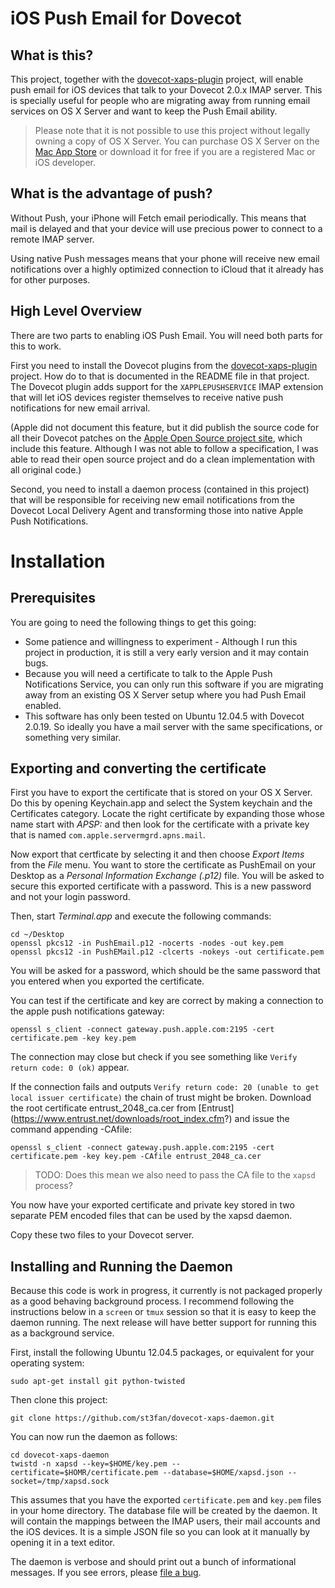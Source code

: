 
iOS Push Email for Dovecot
==========================

What is this?
-------------

This project, together with the [dovecot-xaps-plugin](https://github.com/st3fan/dovecot-xaps-plugin) project, will enable push email for iOS devices that talk to your Dovecot 2.0.x IMAP server. This is specially useful for people who are migrating away from running email services on OS X Server and want to keep the Push Email ability.

> Please note that it is not possible to use this project without legally owning a copy of OS X Server. You can purchase OS X Server on the [Mac App Store](https://itunes.apple.com/ca/app/os-x-server/id714547929?mt=12) or download it for free if you are a registered Mac or iOS developer.

What is the advantage of push?
------------------------------

Without Push, your iPhone will Fetch email periodically. This means that mail is delayed and that your device will use precious power to connect to a remote IMAP server.

Using native Push messages means that your phone will receive new email notifications over a highly optimized connection to iCloud that it already has for other purposes.

High Level Overview
-------------------

There are two parts to enabling iOS Push Email. You will need both parts for this to work.

First you need to install the Dovecot plugins from the [dovecot-xaps-plugin](https://github.com/st3fan/dovecot-xaps-plugin) project. How do to that is documented in the README file in that project. The Dovecot plugin adds support for the `XAPPLEPUSHSERVICE` IMAP extension that will let iOS devices register themselves to receive native push notifications for new email arrival.

(Apple did not document this feature, but it did publish the source code for all their Dovecot patches on the [Apple Open Source project site](http://www.opensource.apple.com/source/dovecot/dovecot-293/), which include this feature. Although I was not able to follow a specification, I was able to read their open source project and do a clean implementation with all original code.)

Second, you need to install a daemon process (contained in this project) that will be responsible for receiving new email notifications from the Dovecot Local Delivery Agent and transforming those into native Apple Push Notifications.

Installation
============

Prerequisites
-------------

You are going to need the following things to get this going:

* Some patience and willingness to experiment - Although I run this project in production, it is still a very early version and it may contain bugs.
* Because you will need a certificate to talk to the Apple Push Notifications Service, you can only run this software if you are migrating away from an existing OS X Server setup where you had Push Email enabled.
* This software has only been tested on Ubuntu 12.04.5 with Dovecot 2.0.19. So ideally you have a mail server with the same specifications, or something very similar.

Exporting and converting the certificate
----------------------------------------

First you have to export the certificate that is stored on your OS X
Server. Do this by opening Keychain.app and select the System keychain and the Certificates category. Locate the right certificate by expanding those whose name start with *APSP:* and then look for the certificate with a private key that is named `com.apple.servermgrd.apns.mail`.

Now export that certficate by selecting it and then choose *Export Items* from the *File* menu. You want to store the certificate as PushEmail on your Desktop as a *Personal Information Exchange (.p12)* file. You will be asked to secure this exported certificate with a password. This is a new password and not your login password.

Then, start *Terminal.app* and execute the following commands:

```
cd ~/Desktop
openssl pkcs12 -in PushEmail.p12 -nocerts -nodes -out key.pem
openssl pkcs12 -in PushEMail.p12 -clcerts -nokeys -out certificate.pem
```

You will be asked for a password, which should be the same password that you entered when you exported the certificate.

You can test if the certificate and key are correct by making a connection to the apple push notifications gateway:

```
openssl s_client -connect gateway.push.apple.com:2195 -cert certificate.pem -key key.pem
```

The connection may close but check if you see something like `Verify return code: 0 (ok)` appear.

If the connection fails and outputs `Verify return code: 20 (unable to get local issuer certificate)` the chain of trust might be broken. Download the root certificate entrust_2048_ca.cer from [Entrust] (https://www.entrust.net/downloads/root_index.cfm?) and issue the command appending -CAfile:

```
openssl s_client -connect gateway.push.apple.com:2195 -cert certificate.pem -key key.pem -CAfile entrust_2048_ca.cer
```

> TODO: Does this mean we also need to pass the CA file to the `xapsd` process?

You now have your exported certificate and private key stored in two separate PEM encoded files that can be used by the xapsd daemon.

Copy these two files to your Dovecot server.

Installing and Running the Daemon
---------------------------------

Because this code is work in progress, it currently is not packaged properly as a good behaving background process. I recommend following the instructions below in a `screen` or `tmux` session so that it is easy to keep the daemon running. The next release will have better support for running this as a background service.

First, install the following Ubuntu 12.04.5 packages, or equivalent for your operating system:

```
sudo apt-get install git python-twisted
```

Then clone this project:

```
git clone https://github.com/st3fan/dovecot-xaps-daemon.git
```

You can now run the daemon as follows:

```
cd dovecot-xaps-daemon
twistd -n xapsd --key=$HOME/key.pem --certificate=$HOMR/certificate.pem --database=$HOME/xapsd.json --socket=/tmp/xapsd.sock
```

This assumes that you have the exported `certificate.pem` and `key.pem` files in your home directory. The database file will be created by the daemon. It will contain the mappings between the IMAP users, their mail accounts and the iOS devices. It is a simple JSON file so you can look at it manually by opening it in a text editor.

The daemon is verbose and should print out a bunch of informational messages. If you see errors, please [file a bug](https://github.com/st3fan/dovecot-xaps-daemon/issues/new).

